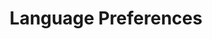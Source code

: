 ---
title: Language Preferences
permalink: /patterns/preferred-language/language-preferences/
layout: styleguide
category: Patterns
lead: Help users select from between two languages; support users in selecting between two language, such as English and Spanish.
---